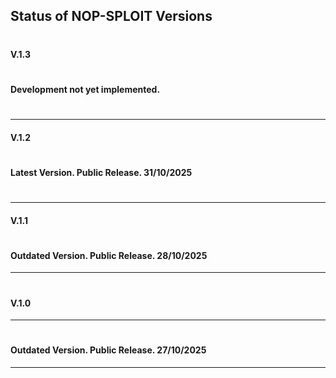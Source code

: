 ## **Status of NOP-SPLOIT Versions**

#

#### V.1.3

#

#### Development not yet implemented.

#

----------

#### V.1.2

#

#### Latest Version. Public Release. 31/10/2025

#

----------

#### V.1.1

#



#### Outdated Version. Public Release. 28/10/2025

----------

#

#### V.1.0

----------

#


#### Outdated Version. Public Release. 27/10/2025

----------


